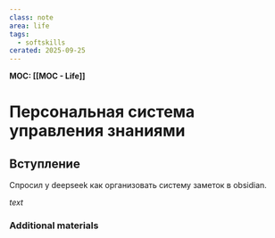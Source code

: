 ```yaml
---
class: note
area: life
tags:
  - softskills
cerated: 2025-09-25
---
```

**MOC: [[MOC - Life]]**

# Персональная система управления знаниями

## Вступление

Спросил у deepseek как организовать систему заметок в obsidian.

*text*

### Additional materials